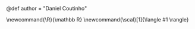 <!-----------------------------------------------------
Add here global page variables to use throughout your
website.
------------------------------------------------------->
@def author = "Daniel Coutinho"

<!-----------------------------------------------------
Add here global latex commands to use throughout your
pages. It can be math commands but does not need to be.
For instance:
* \newcommand{\phrase}{This is a long phrase to copy.}
------------------------------------------------------->
\newcommand{\R}{\mathbb R}
\newcommand{\scal}[1]{\langle #1 \rangle}

